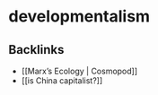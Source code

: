 # developmentalism



## Backlinks

-   [[Marx&rsquo;s Ecology | Cosmopod]]
-   [[is China capitalist?]]
